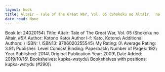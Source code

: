 ```yaml
---
layout: book
title: Altair - Tale of The Great War, Vol. 05 (Shokoku no Altair,  no. 5)
date_read: None
---
```


Book Id: 24020154\ 
Title: Altair: Tale of The Great War, Vol. 05 (Shokoku no Altair, #5)\ 
Author: Kotono Kato\ 
Author l-f: Kato, Kotono\ 
Additional Authors: \ 
ISBN: \ 
ISBN13: 9786020255545\ 
My Rating: 0\ 
Average Rating: 3.91\ 
Publisher: Level Comics\ 
Binding: Paperback\ 
Number of Pages: 192\ 
Year Published: 2014\ 
Original Publication Year: 2009\ 
Date Added: 2019/10/16\ 
Bookshelves: kupka-wstydu\ 
Bookshelves with positions: kupka-wstydu (#290)\ 

